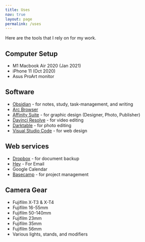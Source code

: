 ```yaml
---
title: Uses
nav: true
layout: page
permalink: /uses
---
```

Here are the tools that I rely on for my work.

## Computer Setup

- M1 Macbook Air 2020 (Jan 2021)
- iPhone 11 (Oct 2020)
- Asus ProArt monitor

## Software

- [Obsidian](https://obsidian.md) - for notes, study, task-management, and writing
- [Arc Browser](https://arc.net/)
- [Affinity Suite](https://affinity.serif.com/en-us/) - for graphic design (Designer, Photo, Publisher)
- [Davinci Resolve](https://www.blackmagicdesign.com/products/davinciresolve) - for video editing
- [Darktable](https://www.darktable.org/) - for photo editing
- [Visual Studio Code](https://code.visualstudio.com/) - for web design

## Web services

- [Dropbox](https://www.dropbox.com/home) - for document backup
- [Hey](https://www.hey.com/) - For Email
- Google Calendar
- [Basecamp](https://basecamp.com/) - for project management

## Camera Gear

- Fujifilm X-T3 & X-T4
- Fujifilm 16-55mm
- Fujifilm 50-140mm
- Fujifilm 23mm
- Fujifilm 35mm
- Fujifilm 56mm
- Various lights, stands, and modifiers